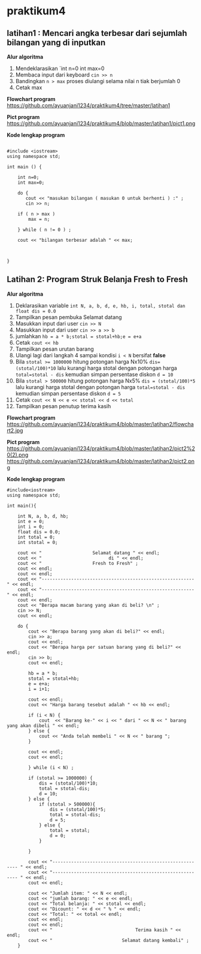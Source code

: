 # praktikum4


## latihan1 : Mencari angka terbesar dari sejumlah bilangan yang di inputkan


**Alur algoritma**

1. Mendeklarasikan `int n=0 int max=0
2. Membaca input dari keyboard `cin >> n`
3. Bandingkan `n > max` proses diulangi selama nilai n tiak berjumlah 0
4. Cetak max

**Flowchart program**
https://github.com/ayuanjani1234/praktikum4/tree/master/latihan1

**Pict program**
https://github.com/ayuanjani1234/praktikum4/blob/master/latihan1/pict1.png

**Kode lengkap program**

```

#include <iostream>
using namespace std;

int main () {

    int n=0;
    int max=0;

    do {
       cout << "masukan bilangan ( masukan 0 untuk berhenti ) :" ;
       cin >> n;

    if ( n > max )
        max = n;

    } while ( n != 0 ) ;

    cout << "bilangan terbesar adalah " << max;



}
```

## Latihan 2: Program Struk Belanja Fresh to Fresh

**Alur algoritma**
1. Deklarasikan variable `int N, a, b, d, e, hb, i, total, stotal dan float dis = 0.0`
2. Tampilkan pesan pembuka Selamat datang
3. Masukkan input dari user `cin >> N`
4. Masukkan input dari user `cin >> a >> b`
5. jumlahkan `hb = a * b;stotal = stotal+hb;e = e+a`
6. Cetak `cout << hb`
7. Tampilkan pesan urutan barang
8. Ulangi lagi dari langkah 4 sampai kondisi `i < N` bersifat **false**
9. Bila `stotal >= 1000000` hitung potongan harga Nx10% `dis=(stotal/100)*10` lalu kurangi harga stotal dengan potongan harga `total=stotal - dis` kemudian simpan persentase diskon `d = 10`
10. Bila `stotal > 500000` hitung potongan harga Nx5% `dis = (stotal/100)*5` lalu kurangi harga stotal dengan potongan harga `total=stotal - dis` kemudian simpan persentase diskon `d = 5`
11. Cetak `cout << N << e << stotal << d << total`
12. Tampilkan pesan penutup terima kasih

**Flowchart program**
https://github.com/ayuanjani1234/praktikum4/blob/master/latihan2/flowchart2.jpg

**Pict program**
https://github.com/ayuanjani1234/praktikum4/blob/master/latihan2/pict2%20(2).png
https://github.com/ayuanjani1234/praktikum4/blob/master/latihan2/pict2.png

**Kode lengkap program**
```
#include<iostream>
using namespace std;

int main(){

    int N, a, b, d, hb;
    int e = 0;
    int i = 0;
    float dis = 0.0;
    int total = 0;
    int stotal = 0;

    cout << "                   Selamat datang " << endl;
    cout << "                         di " << endl;
    cout << "                   Fresh to Fresh" ;
    cout << endl;
    cout << endl;
    cout << "--------------------------------------------------------- " << endl;
    cout << "--------------------------------------------------------- " << endl;
    cout << endl;
    cout << "Berapa macam barang yang akan di beli? \n" ;
    cin >> N;
    cout << endl;

    do {
        cout << "Berapa barang yang akan di beli?" << endl;
        cin >> a;
        cout << endl;
        cout << "Berapa harga per satuan barang yang di beli?" << endl;
        cin >> b;
        cout << endl;

        hb = a * b;
        stotal = stotal+hb;
        e = e+a;
        i = i+1;

        cout << endl;
        cout << "Harga barang tesebut adalah " << hb << endl;

        if (i < N) {
            cout  << "Barang ke-" << i << " dari " << N << " barang yang akan dibeli " << endl;
        } else {
            cout << "Anda telah membeli " << N << " barang ";
        }

        cout << endl;
        cout << endl;

        } while (i < N) ;

        if (stotal >= 1000000) {
            dis = (stotal/100)*10;
            total = stotal-dis;
            d = 10;
        } else {
            if (stotal > 500000){
                dis = (stotal/100)*5;
                total = stotal-dis;
                d = 5;
            } else {
                total = stotal;
                d = 0;
            }

        }

        cout << "--------------------------------------------------------- " << endl;
        cout << "--------------------------------------------------------- " << endl;
        cout << endl;

        cout << "Jumlah item: " << N << endl;
        cout << "jumlah barang: " << e << endl;
        cout << "Total belanja: " << stotal << endl;
        cout << "Dicount: " << d << " % " << endl;
        cout << "Total: " << total << endl;
        cout << endl;
        cout << endl;
        cout << "                               Terima kasih " << endl;
        cout << "                          Selamat datang kembali" ;
    }
```